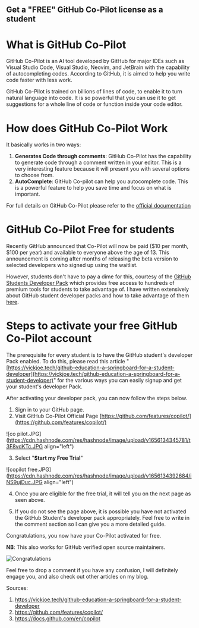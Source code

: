## Get a "FREE" GitHub Co-Pilot license as a student

# What is GitHub Co-Pilot

GitHub Co-Pilot is an AI tool developed by GitHub for major IDEs such as Visual Studio Code, Visual Studio, Neovim, and JetBrain with the capability of autocompleting codes. According to GitHub, it is aimed to help you write code faster with less work. 

GitHub Co-Pilot is trained on billions of lines of code, to enable it to turn natural language into code. It is so powerful that you can use it to get suggestions for a whole line of code or function inside your code editor. 

# How does GitHub Co-Pilot Work

It basically works in two ways: 
1. **Generates Code through comments**: GitHub Co-Pilot has the capability to generate code through a comment written in your editor. This is a very interesting feature because it will present you with several options to choose from. 
2. **AutoComplete**: GitHub Co-pilot can help you autocomplete code. This is a powerful feature to help you save time and focus on what is important. 

For full details on GitHub Co-Pilot please refer to the [official documentation](https://docs.github.com/en/copilot)

# GitHub Co-Pilot Free for students

Recently GitHub announced that Co-Pilot will now be paid ($10 per month, $100 per year) and available to everyone above the age of 13. This announcement is coming after months of releasing the beta version to selected developers who signed up using the waitlist. 

However, students don't have to pay a dime for this, courtesy of the [GitHub Students Developer Pack](https://education.github.com/pack) which provides free access to hundreds of premium tools for students to take advantage of. I have written extensively about GitHub student developer packs and how to take advantage of them [here](https://vickjoe.tech/github-education-a-springboard-for-a-student-developer). 

# Steps to activate your free GitHub Co-Pilot account

The prerequisite for every student is to have the GitHub student's developer Pack enabled. To do this, please read this article "[https://vickjoe.tech/github-education-a-springboard-for-a-student-developer](https://vickjoe.tech/github-education-a-springboard-for-a-student-developer)" for the various ways you can easily signup and get your student's developer Pack. 

After activating your developer pack, you can now follow the steps below. 

1. Sign in to your GitHub page. 
2. Visit GitHub Co-Pilot Official Page [https://github.com/features/copilot/](https://github.com/features/copilot/)

![co pilot.JPG](https://cdn.hashnode.com/res/hashnode/image/upload/v1656134345781/t3F8vdKTc.JPG align="left")

3. Select "**Start my Free Trial**"

![copilot free.JPG](https://cdn.hashnode.com/res/hashnode/image/upload/v1656134392684/iNS9ujDuc.JPG align="left")

4. Once you are eligible for the free trial, it will tell you on the next page as seen above. 

5. If you do not see the page above, it is possible you have not activated the GitHub Student's developer pack appropriately. Feel free to write in the comment section so I can give you a more detailed guide. 

Congratulations, you now have your Co-Pilot activated for free. 

**NB**: This also works for GitHub verified open source maintainers. 

![Congratulations](https://media.giphy.com/media/BPJmthQ3YRwD6QqcVD/giphy.gif)

Feel free to drop a comment if you have any confusion, I will definitely engage you, and also check out other articles on my blog.  


Sources: 

1. https://vickjoe.tech/github-education-a-springboard-for-a-student-developer
2. https://github.com/features/copilot/
3. https://docs.github.com/en/copilot


